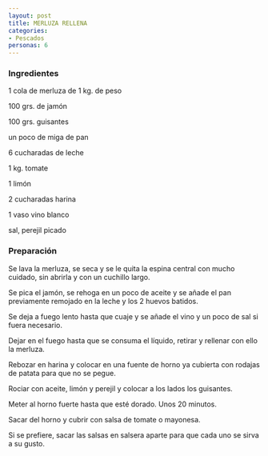 ```yaml
---
layout: post
title: MERLUZA RELLENA
categories:
- Pescados
personas: 6 
---
```

<h3>Ingredientes</h3>
1 cola de merluza de 1 kg. de peso

100 grs. de jamón

100 grs. guisantes

un poco de miga de pan

6 cucharadas de leche

1 kg. tomate

1 limón

2 cucharadas harina

1 vaso vino blanco

sal, perejil picado

<h3>Preparación</h3>
Se lava la merluza, se seca y se le quita la espina central con mucho cuidado, sin abrirla y con un cuchillo largo.

Se pica el jamón, se rehoga en un poco de aceite y se añade el pan previamente remojado en la leche y los 2 huevos batidos.

Se deja a fuego lento hasta que cuaje y se añade el vino y un poco de sal si fuera necesario.

Dejar en el fuego hasta que se consuma el líquido, retirar y rellenar con ello la merluza.

Rebozar en harina y colocar en una fuente de horno ya cubierta con rodajas de patata para que no se pegue.

Rociar con aceite, limón y perejil y colocar a los lados los guisantes.

Meter al horno fuerte hasta que esté dorado. Unos 20 minutos.

Sacar del horno y cubrir con salsa de tomate o mayonesa.

Si se prefiere, sacar las salsas en salsera aparte para que cada uno se sirva a su gusto.